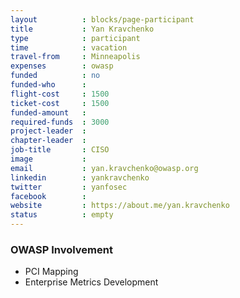 ```yaml
---
layout          : blocks/page-participant
title           : Yan Kravchenko
type            : participant
time            : vacation
travel-from     : Minneapolis
expenses        : owasp
funded          : no
funded-who      :
flight-cost     : 1500
ticket-cost     : 1500
funded-amount   :
required-funds  : 3000
project-leader  :
chapter-leader  :
job-title       : CISO
image           :
email           : yan.kravchenko@owasp.org
linkedin        : yankravchenko
twitter         : yanfosec
facebook        :
website         : https://about.me/yan.kravchenko
status          : empty
---
```


### OWASP Involvement

* PCI Mapping
* Enterprise Metrics Development
